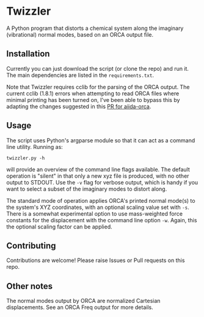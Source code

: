 # Twizzler
A Python program that distorts a chemical system along the imaginary (vibrational) normal modes, based on an ORCA output file.

## Installation

Currently you can just download the script (or clone the repo) and run it. The main dependencies are listed in the ``requirements.txt``.

Note that Twizzler requires cclib for the parsing of the ORCA output. The current cclib (1.8.1) errors when attempting to read ORCA files where minimal printing has been turned on, I've been able to bypass this by adapting the changes suggested in this [PR for aiida-orca](https://github.com/ezpzbz/aiida-orca/pull/67).

## Usage

The script uses Python's argparse module so that it can act as a command line utility. Running as:

    twizzler.py -h

will provide an overview of the command line flags available. The default operation is "silent" in that only a new xyz file is produced, with no other output to STDOUT. Use the ``-v`` flag for verbose output, which is handy if you want to select a subset of the imaginary modes to distort along.

The standard mode of operation applies ORCA's printed normal mode(s) to the system's XYZ coordinates, with an optional scaling value set with ``-s``. There is a somewhat experimental option to use mass-weighted force constants for the displacement with the command line option ``-w``. Again, this the optional scaling factor can be applied.

## Contributing

Contributions are welcome! Please raise Issues or Pull requests on this repo.

## Other notes

The normal modes output by ORCA are normalized Cartesian displacements. See an ORCA Freq output for more details.
